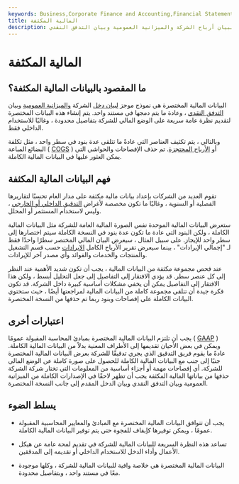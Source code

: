 ```yaml
---
keywords: Business,Corporate Finance and Accounting,Financial Statements
title: المالية المكثفة
description: البيانات المالية المختصرة هي نموذج ملخص لبيان أرباح الشركة والميزانية العمومية وبيان التدفق النقدي.
---
```


# المالية المكثفة
## ما المقصود بالبيانات المالية المكثفة؟

البيانات المالية المختصرة هي نموذج موجز [لبيان دخل](/incomestatement) الشركة [والميزانية العمومية](/balancesheet) وبيان [التدفق النقدي](/cashflowstatement) ، وعادة ما يتم دمجها في مستند واحد. يتم إنشاء هذه البيانات المختصرة لتقديم نظرة عامة سريعة على الوضع المالي للشركة بتفاصيل محدودة ، وغالبًا للاستخدام الداخلي فقط.

وبالتالي ، يتم تكثيف العناصر التي عادةً ما تتلقى عدة بنود في سطر واحد ، مثل تكلفة البضائع المباعة ( [COGS](/cogs) ) أو [الأرباح المحتجزة](/retainedearnings). تم حذف الإفصاحات والحواشي التي يمكن العثور عليها في البيانات المالية الكاملة.

## فهم البيانات المالية المكثفة

تقوم العديد من الشركات بإعداد بيانات مالية مكثفة على مدار العام تحسبًا لتقاريرها الفصلية أو السنوية ، وغالبًا ما تكون مخصصة لأغراض [التدقيق الداخلي أو الخارجي](/audit) ، وليس لاستخدام المستثمر أو المحلل.

ستعرض البيانات المالية الموحدة نفس الصورة المالية العامة للشركة مثل البيانات المالية الكاملة ، ولكن البنود التي عادة ما تكون عدة بنود في النسخة الكاملة سيتم اختصارها إلى سطر واحد للإيجاز. على سبيل المثال ، سيعرض البيان المالي المختصر سطرًا واحدًا فقط لـ "إجمالي الإيرادات" ، بينما سيعرض تقرير الأرباح الكامل [الإيرادات](/revenue) حسب قسم التشغيل والمنتجات والخدمات والفوائد وأي مصدر آخر للإيرادات.

عند فحص مجموعة مكثفة من البيانات المالية ، يجب أن تكون شديد الأهمية عند النظر إلى كل عنصر سطر. قد يؤدي الافتقار إلى التفاصيل إلى جعل التحليل أبسط ، ولكن هذا الافتقار إلى التفاصيل يمكن أن يخفي مشكلات أساسية كبيرة داخل الشركة. قد تكون فكرة جيدة أن تتلقى مجموعة كاملة من البيانات المالية لمراجعتها أيضًا ، حيث ستحتوي البيانات الكاملة على إفصاحات وبنود ربما تم حذفها من النسخة المختصرة.

## اعتبارات أخرى

يجب أن تلتزم البيانات المالية المختصرة بمبادئ المحاسبة المقبولة عمومًا ( [GAAP](/gaap) ) ويمكن في بعض الأحيان تقديمها إلى الأطراف المعنية بدلاً من البيانات المالية الكاملة. عادةً ما يقوم فريق التدقيق الذي يجري تدقيقًا للشركة بعرض البيانات المالية المختصرة جنبًا إلى جنب مع البيانات المالية الكاملة للحصول على صورة كاملة عن الوضع المالي للشركة. أي إفصاحات مهمة أو أجزاء أساسية من المعلومات التي تختار شركة الشركة حذفها من بياناتها المالية المكثفة يجب أن تظهر لاحقًا في الإصدارات الكاملة من الميزانية العمومية وبيان التدفق النقدي وبيان الدخل المقدم إلى جانب النسخة المختصرة.

## يسلط الضوء

- يجب أن تتوافق البيانات المالية المختصرة مع المبادئ والمعايير المحاسبية المقبولة عمومًا ، ويمكن توفيرها كإيقاف للفجوة حتى يتم توفير البيانات المالية الكاملة.

- تساعد هذه النظرة السريعة للبيانات المالية للشركة في تقديم لمحة عامة عن هيكل الأعمال وأداء الدخل للاستخدام الداخلي أو تقديمه إلى المدققين.

- البيانات المالية المختصرة هي خلاصة وافية للبيانات المالية للشركة ، وكلها موجودة معًا في مستند واحد ، وبتفاصيل محدودة.

